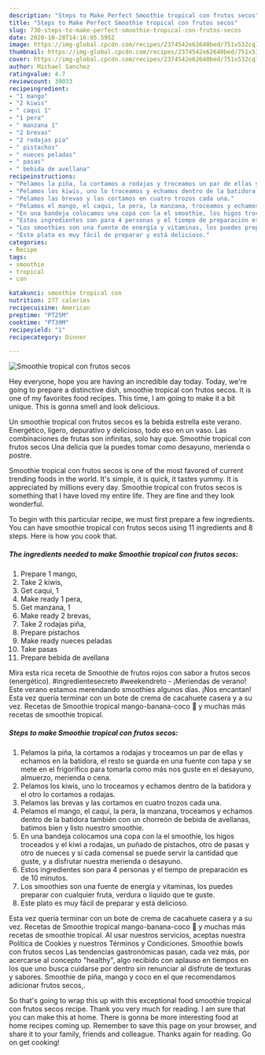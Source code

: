 ```yaml
---
description: "Steps to Make Perfect Smoothie tropical con frutos secos"
title: "Steps to Make Perfect Smoothie tropical con frutos secos"
slug: 730-steps-to-make-perfect-smoothie-tropical-con-frutos-secos
date: 2020-10-28T14:16:05.595Z
image: https://img-global.cpcdn.com/recipes/2374542e62640bed/751x532cq70/smoothie-tropical-con-frutos-secos-foto-principal.jpg
thumbnail: https://img-global.cpcdn.com/recipes/2374542e62640bed/751x532cq70/smoothie-tropical-con-frutos-secos-foto-principal.jpg
cover: https://img-global.cpcdn.com/recipes/2374542e62640bed/751x532cq70/smoothie-tropical-con-frutos-secos-foto-principal.jpg
author: Michael Sanchez
ratingvalue: 4.7
reviewcount: 39033
recipeingredient:
- "1 mango"
- "2 kiwis"
- " caqui 1"
- "1 pera"
- " manzana 1"
- "2 brevas"
- "2 rodajas pia"
- " pistachos"
- " nueces peladas"
- " pasas"
- " bebida de avellana"
recipeinstructions:
- "Pelamos la piña, la cortamos a rodajas y troceamos un par de ellas y echamos en la batidora, el resto se guarda en una fuente con tapa y se mete en el frigorífico para tomarla como más nos guste en el desayuno, almuerzo, merienda o cena."
- "Pelamos los kiwis, uno lo troceamos y echamos dentro de la batidora y el otro lo cortamos a rodajas."
- "Pelamos las brevas y las cortamos en cuatro trozos cada una."
- "Pelamos el mango, el caqui, la pera, la manzana, troceamos y echamos dentro de la batidora también con un chorreón de bebida de avellanas, batimos bien y listo nuestro smoothie."
- "En una bandeja colocamos una copa con la el smoothie, los higos troceados y el kiwi a rodajas, un puñado de pistachos, otro de pasas y otro de nueces y si cada comensal se puede servir la cantidad que guste, y a disfrutar nuestra merienda o desayuno."
- "Estos ingredientes son para 4 personas y el tiempo de preparación es de 10 minutos."
- "Los smoothies son una fuente de energía y vitaminas, los puedes preparar con cualquier fruta, verdura o líquido que te guste."
- "Este plato es muy fácil de preparar y está delicioso."
categories:
- Recipe
tags:
- smoothie
- tropical
- con

katakunci: smoothie tropical con 
nutrition: 277 calories
recipecuisine: American
preptime: "PT25M"
cooktime: "PT39M"
recipeyield: "1"
recipecategory: Dinner

---
```



![Smoothie tropical con frutos secos](https://img-global.cpcdn.com/recipes/2374542e62640bed/751x532cq70/smoothie-tropical-con-frutos-secos-foto-principal.jpg)

Hey everyone, hope you are having an incredible day today. Today, we're going to prepare a distinctive dish, smoothie tropical con frutos secos. It is one of my favorites food recipes. This time, I am going to make it a bit unique. This is gonna smell and look delicious.

Un smoothie tropical con frutos secos es la bebida estrella este verano. Energético, ligero, depurativo y delicioso, todo eso en un vaso. Las combinaciones de frutas son infinitas, solo hay que. Smoothie tropical con frutos secos Una delicia que la puedes tomar como desayuno, merienda o postre.

Smoothie tropical con frutos secos is one of the most favored of current trending foods in the world. It's simple, it is quick, it tastes yummy. It is appreciated by millions every day. Smoothie tropical con frutos secos is something that I have loved my entire life. They are fine and they look wonderful.


To begin with this particular recipe, we must first prepare a few ingredients. You can have smoothie tropical con frutos secos using 11 ingredients and 8 steps. Here is how you cook that.

<!--inarticleads1-->

##### The ingredients needed to make Smoothie tropical con frutos secos:

1. Prepare 1 mango,
1. Take 2 kiwis,
1. Get  caqui, 1
1. Make ready 1 pera,
1. Get  manzana, 1
1. Make ready 2 brevas,
1. Take 2 rodajas piña,
1. Prepare  pistachos
1. Make ready  nueces peladas
1. Take  pasas
1. Prepare  bebida de avellana


Mira esta rica receta de Smoothie de frutos rojos con sabor a frutos secos (energético). #ingredientesecreto #weekendreto - ¡Meriendas de verano! Este verano estamos merendando smoothies algunos días. ¡Nos encantan! Esta vez quería terminar con un bote de crema de cacahuete casera y a su vez. Recetas de Smoothie tropical mango-banana-coco 🍹 y muchas más recetas de smoothie tropical. 

<!--inarticleads2-->

##### Steps to make Smoothie tropical con frutos secos:

1. Pelamos la piña, la cortamos a rodajas y troceamos un par de ellas y echamos en la batidora, el resto se guarda en una fuente con tapa y se mete en el frigorífico para tomarla como más nos guste en el desayuno, almuerzo, merienda o cena.
1. Pelamos los kiwis, uno lo troceamos y echamos dentro de la batidora y el otro lo cortamos a rodajas.
1. Pelamos las brevas y las cortamos en cuatro trozos cada una.
1. Pelamos el mango, el caqui, la pera, la manzana, troceamos y echamos dentro de la batidora también con un chorreón de bebida de avellanas, batimos bien y listo nuestro smoothie.
1. En una bandeja colocamos una copa con la el smoothie, los higos troceados y el kiwi a rodajas, un puñado de pistachos, otro de pasas y otro de nueces y si cada comensal se puede servir la cantidad que guste, y a disfrutar nuestra merienda o desayuno.
1. Estos ingredientes son para 4 personas y el tiempo de preparación es de 10 minutos.
1. Los smoothies son una fuente de energía y vitaminas, los puedes preparar con cualquier fruta, verdura o líquido que te guste.
1. Este plato es muy fácil de preparar y está delicioso.


Esta vez quería terminar con un bote de crema de cacahuete casera y a su vez. Recetas de Smoothie tropical mango-banana-coco 🍹 y muchas más recetas de smoothie tropical. Al usar nuestros servicios, aceptas nuestra Política de Cookies y nuestros Términos y Condiciones. Smoothie bowls con frutos secos Las tendencias gastronómicas pasan, cada vez más, por acercarse al concepto &#34;healthy&#34;, algo recibido con aplauso en tiempos en los que uno busca cuidarse por dentro sin renunciar al disfrute de texturas y sabores. Smoothie de piña, mango y coco en el que recomendamos adicionar frutos secos,. 

So that's going to wrap this up with this exceptional food smoothie tropical con frutos secos recipe. Thank you very much for reading. I am sure that you can make this at home. There is gonna be more interesting food at home recipes coming up. Remember to save this page on your browser, and share it to your family, friends and colleague. Thanks again for reading. Go on get cooking!
